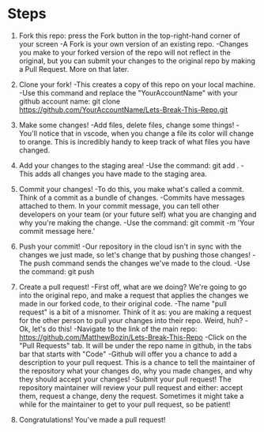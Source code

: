 # Steps
1. Fork this repo: press the Fork button in the top-right-hand corner of your screen
-A Fork is your own version of an existing repo.
-Changes you make to your forked version of the repo will not reflect in the original, but you can submit your changes to the original repo by making a Pull Request. More on that later.

2. Clone your fork!
-This creates a copy of this repo on your local machine.
-Use this command and replace the "YourAccountName" with your github account name: git clone https://github.com/YourAccountName/Lets-Break-This-Repo.git

3. Make some changes!
-Add files, delete files, change some things!
-You'll notice that in vscode, when you change a file its color will change to orange. This is incredibly handy to keep track of what files you have changed.

4. Add your changes to the staging area!
-Use the command: git add .
-This adds all changes you have made to the staging area.

5. Commit your changes!
-To do this, you make what's called a commit. Think of a commit as a bundle of changes.
-Commits have messages attached to them. In your commit message, you can tell other developers on your team (or your future self) what you are changing and why you're making the change.
-Use the command: git commit -m 'Your commit message here.'

6. Push your commit!
-Our repository in the cloud isn't in sync with the changes we just made, so let's change that by pushing those changes!
-The push command sends the changes we've made to the cloud.
-Use the command: git push

7. Create a pull request!
-First off, what are we doing? We're going to go into the original repo, and make a request that applies the changes we made in our forked code, to their original code.
-The name "pull request" is a bit of a misnomer. Think of it as: you are making a request for the other person to pull your changes into their repo. Weird, huh?
-Ok, let's do this!
-Navigate to the link of the main repo: https://github.com/MatthewBozin/Lets-Break-This-Repo
-Click on the "Pull Requests" tab. It will be under the repo name in github, in the tabs bar that starts with "Code"
-Github will offer you a chance to add a description to your pull request. This is a chance to tell the maintainer of the repository what your changes do, why you made changes, and why they should accept your changes!
-Submit your pull request! The repository maintainer will review your pull request and either: accept them, request a change, deny the request. Sometimes it might take a while for the maintainer to get to your pull request, so be patient!

8. Congratulations! You've made a pull request!